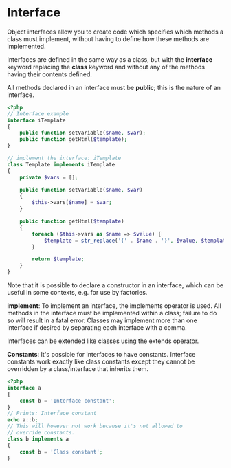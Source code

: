 # Interface

Object interfaces allow you to create code which specifies which methods a class must implement, without having to define how these methods are implemented. 

Interfaces are defined in the same way as a class, but with the **interface** keyword replacing the **class** keyword and without any of the methods having their contents defined. 

All methods declared in an interface must be **public**; this is the nature of an interface.

```php
<?php
// Interface example
interface iTemplate
{
    public function setVariable($name, $var);
    public function getHtml($template);
}

// implement the interface: iTemplate
class Template implements iTemplate
{
    private $vars = [];

    public function setVariable($name, $var)
    {   
        $this->vars[$name] = $var;
    }   

    public function getHtml($template)
    {   
        foreach ($this->vars as $name => $value) {
            $template = str_replace('{' . $name . '}', $value, $template);
        }   

        return $template;
    }   
}
```



Note that it is possible to declare a constructor in an interface, which can be useful in some contexts, e.g. for use by factories. 

**implement**: To implement an interface, the implements operator is used. All methods in the interface must be implemented within a class; failure to do so will result in a fatal error. Classes may implement more than one interface if desired by separating each interface with a comma. 

Interfaces can be extended like classes using the extends operator. 

**Constants**: It's possible for interfaces to have constants. Interface constants work exactly like class constants except they cannot be overridden by a class/interface that inherits them. 

```php
<?php
interface a
{
    const b = 'Interface constant';
}
// Prints: Interface constant
echo a::b;
// This will however not work because it's not allowed to 
// override constants.
class b implements a
{
    const b = 'Class constant';
}
```



